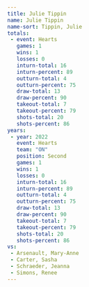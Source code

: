 ```yaml
---
title: Julie Tippin
name: Julie Tippin
name-sort: Tippin, Julie
totals:
 - event: Hearts
   games: 1
   wins: 1
   losses: 0
   inturn-total: 16
   inturn-percent: 89
   outturn-total: 4
   outturn-percent: 75
   draw-total: 13
   draw-percent: 90
   takeout-total: 7
   takeout-percent: 79
   shots-total: 20
   shots-percent: 86
years:
 - year: 2022
   event: Hearts
   team: "ON"
   position: Second
   games: 1
   wins: 1
   losses: 0
   inturn-total: 16
   inturn-percent: 89
   outturn-total: 4
   outturn-percent: 75
   draw-total: 13
   draw-percent: 90
   takeout-total: 7
   takeout-percent: 79
   shots-total: 20
   shots-percent: 86
vs:
 - Arsenault, Mary-Anne
 - Carter, Sasha
 - Schraeder, Jeanna
 - Simons, Renee
---
```

